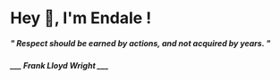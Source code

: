 <h1 title="head"> Hey 👋, I'm Endale !</h1>

**<h5><i>" Respect should be earned by actions, and not acquired by years. "</i></h5>**

*<b>___ Frank Lloyd Wright ___</b>*
